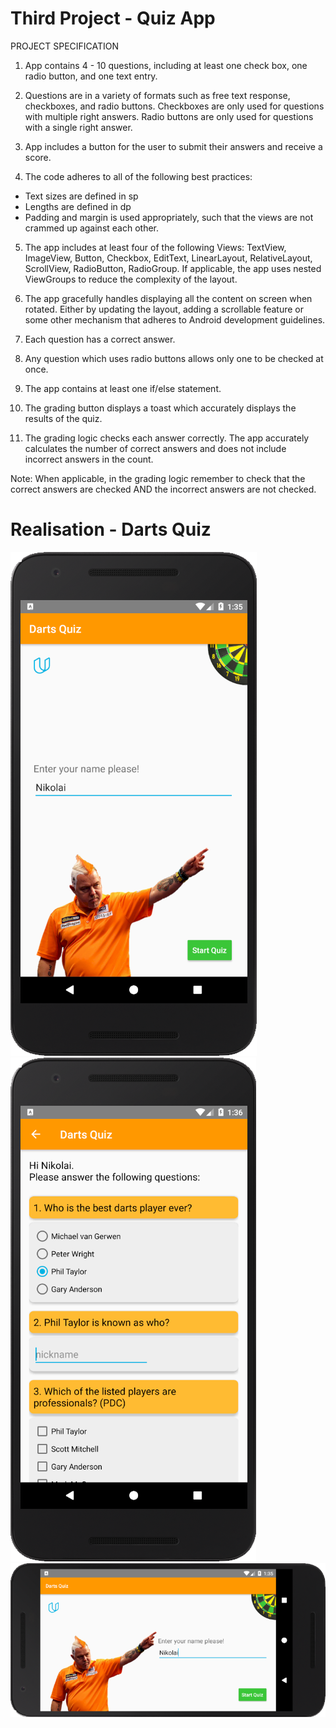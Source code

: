 # Third Project - Quiz App

PROJECT SPECIFICATION
1. App contains 4 - 10 questions, including at least one check box, one radio button, and one text entry.

2. Questions are in a variety of formats such as free text response, checkboxes, and radio buttons. Checkboxes are only used for questions with multiple right answers. Radio buttons are only used for questions with a single right answer.

3. App includes a button for the user to submit their answers and receive a score.

4. The code adheres to all of the following best practices:

  - Text sizes are defined in sp
  - Lengths are defined in dp
  - Padding and margin is used appropriately, such that the views are not crammed up against each other.



5. The app includes at least four of the following Views: TextView, ImageView, Button, Checkbox, EditText, LinearLayout, RelativeLayout, ScrollView, RadioButton, RadioGroup. If applicable, the app uses nested ViewGroups to reduce the complexity of the layout.

6. The app gracefully handles displaying all the content on screen when rotated. Either by updating the layout, adding a scrollable feature or some other mechanism that adheres to Android development guidelines.

7. Each question has a correct answer.

8. Any question which uses radio buttons allows only one to be checked at once.

9. The app contains at least one if/else statement.



10. The grading button displays a toast which accurately displays the results of the quiz.


11. The grading logic checks each answer correctly. The app accurately calculates the number of correct answers and does not include incorrect answers in the count.

Note: When applicable, in the grading logic remember to check that the correct answers are checked AND the incorrect answers are not checked.


# Realisation - Darts Quiz


![GitHub Logo](Screenshots/screen1.png)  ![GitHub Logo](Screenshots/screen2.png)  ![GitHub Logo](Screenshots/screen3.png)  
  
